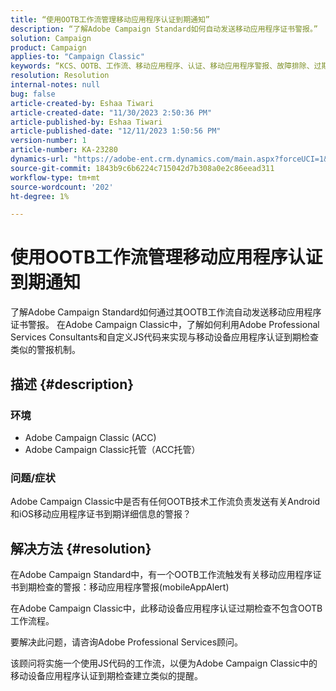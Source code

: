 ```yaml
---
title: “使用OOTB工作流管理移动应用程序认证到期通知”
description: “了解Adobe Campaign Standard如何自动发送移动应用程序证书警报。”
solution: Campaign
product: Campaign
applies-to: "Campaign Classic"
keywords: “KCS、OOTB、工作流、移动应用程序、认证、移动应用程序警报、故障排除、过期、过期、通知”
resolution: Resolution
internal-notes: null
bug: false
article-created-by: Eshaa Tiwari
article-created-date: "11/30/2023 2:50:36 PM"
article-published-by: Eshaa Tiwari
article-published-date: "12/11/2023 1:50:56 PM"
version-number: 1
article-number: KA-23280
dynamics-url: "https://adobe-ent.crm.dynamics.com/main.aspx?forceUCI=1&pagetype=entityrecord&etn=knowledgearticle&id=0eb138cc-8f8f-ee11-8179-6045bd006b3d"
source-git-commit: 1843b9c6b6224c715042d7b308a0e2c86eead311
workflow-type: tm+mt
source-wordcount: '202'
ht-degree: 1%

---
```


# 使用OOTB工作流管理移动应用程序认证到期通知


了解Adobe Campaign Standard如何通过其OOTB工作流自动发送移动应用程序证书警报。 在Adobe Campaign Classic中，了解如何利用Adobe Professional Services Consultants和自定义JS代码来实现与移动设备应用程序认证到期检查类似的警报机制。

## 描述 {#description}


### 环境

- Adobe Campaign Classic (ACC)
- Adobe Campaign Classic托管（ACC托管）


### 问题/症状

Adobe Campaign Classic中是否有任何OOTB技术工作流负责发送有关Android和iOS移动应用程序证书到期详细信息的警报？




## 解决方法 {#resolution}


在Adobe Campaign Standard中，有一个OOTB工作流触发有关移动应用程序证书到期检查的警报：移动应用程序警报(mobileAppAlert)

在Adobe Campaign Classic中，此移动设备应用程序认证过期检查不包含OOTB工作流程。

要解决此问题，请咨询Adobe Professional Services顾问。

该顾问将实施一个使用JS代码的工作流，以便为Adobe Campaign Classic中的移动设备应用程序认证到期检查建立类似的提醒。
